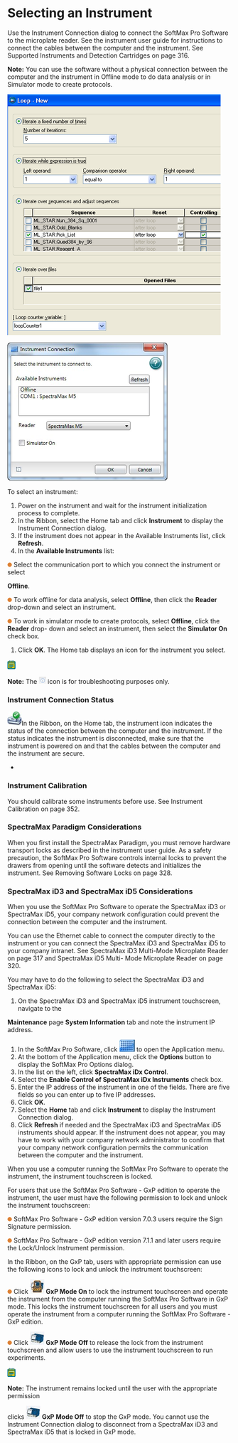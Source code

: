 # Selecting an Instrument

Use the Instrument Connection dialog to connect the SoftMax Pro Software to the microplate reader. See the instrument user guide for instructions to connect the cables between the computer and the instrument. See Supported Instruments and Detection Cartridges on page 316.

**Note:** You can use the software without a physical connection between the computer and the instrument in Offline mode to do data analysis or in Simulator mode to create protocols.

![](<../../../.gitbook/assets/0 (1) (1) (1) (1).png>)

![](<../../../.gitbook/assets/1 (2) (1).jpeg>)

To select an instrument:

1. Power on the instrument and wait for the instrument initialization process to complete.
2. In the Ribbon, select the Home tab and click **Instrument** to display the Instrument Connection dialog.
3. If the instrument does not appear in the Available Instruments list, click **Refresh**.
4. In the **Available Instruments** list:

![](<../../../.gitbook/assets/2 (22).png>) Select the communication port to which you connect the instrument or select

**Offline**.

![](<../../../.gitbook/assets/3 (2) (1) (1).png>) To work offline for data analysis, select **Offline**, then click the **Reader** drop-down and select an instrument.

![](<../../../.gitbook/assets/4 (2) (1) (1).png>) To work in simulator mode to create protocols, select **Offline**, click the **Reader** drop- down and select an instrument, then select the **Simulator On** check box.

1. Click **OK**. The Home tab displays an icon for the instrument you select.

![](<../../../.gitbook/assets/5 (1) (1) (1) (1).png>)

**Note:** The ![](<../../../.gitbook/assets/6 (2) (1) (1).png>) icon is for troubleshooting purposes only.

### Instrument Connection Status

![](<../../../.gitbook/assets/7 (1) (1) (1).jpeg>)In the Ribbon, on the Home tab, the instrument icon indicates the status of the connection between the computer and the instrument. If the status indicates the instrument is disconnected, make sure that the instrument is powered on and that the cables between the computer and the instrument are secure.

*

### Instrument Calibration

You should calibrate some instruments before use. See Instrument Calibration on page 352.

### SpectraMax Paradigm Considerations

When you first install the SpectraMax Paradigm, you must remove hardware transport locks as described in the instrument user guide. As a safety precaution, the SoftMax Pro Software controls internal locks to prevent the drawers from opening until the software detects and initializes the instrument. See Removing Software Locks on page 328.

### SpectraMax iD3 and SpectraMax iD5 Considerations

When you use the SoftMax Pro Software to operate the SpectraMax iD3 or SpectraMax iD5, your company network configuration could prevent the connection between the computer and the instrument.

You can use the Ethernet cable to connect the computer directly to the instrument or you can connect the SpectraMax iD3 and SpectraMax iD5 to your company intranet. See SpectraMax iD3 Multi-Mode Microplate Reader on page 317 and SpectraMax iD5 Multi- Mode Microplate Reader on page 320.

You may have to do the following to select the SpectraMax iD3 and SpectraMax iD5:

1. On the SpectraMax iD3 and SpectraMax iD5 instrument touchscreen, navigate to the

**Maintenance** page **System Information** tab and note the instrument IP address.

1. In the SoftMax Pro Software, click ![](<../../../.gitbook/assets/10 (1) (1) (1).jpeg>) to open the Application menu.
2. At the bottom of the Application menu, click the **Options** button to display the SoftMax Pro Options dialog.
3. In the list on the left, click **SpectraMax iDx Control**.
4. Select the **Enable Control of SpectraMax iDx Instruments** check box.
5. Enter the IP address of the instrument in one of the fields. There are five fields so you can enter up to five IP addresses.
6. Click **OK**.
7. Select the **Home** tab and click **Instrument** to display the Instrument Connection dialog.
8. Click **Refresh** if needed and the SpectraMax iD3 and SpectraMax iD5 instruments should appear. If the instrument does not appear, you may have to work with your company network administrator to confirm that your company network configuration permits the communication between the computer and the instrument.

When you use a computer running the SoftMax Pro Software to operate the instrument, the instrument touchscreen is locked.

For users that use the SoftMax Pro Software - GxP edition to operate the instrument, the user must have the following permission to lock and unlock the instrument touchscreen:

![](<../../../.gitbook/assets/11 (15).png>) SoftMax Pro Software - GxP edition version 7.0.3 users require the Sign Signature permission.

![](<../../../.gitbook/assets/12 (1) (1) (1) (1).png>) SoftMax Pro Software - GxP edition version 7.1.1 and later users require the Lock/Unlock Instrument permission.

In the Ribbon, on the GxP tab, users with appropriate permission can use the following icons to lock and unlock the instrument touchscreen:

![](<../../../.gitbook/assets/13 (1) (1) (1) (1).png>) Click ![](<../../../.gitbook/assets/14 (1).jpeg>) **GxP Mode On** to lock the instrument touchscreen and operate the instrument from the computer running the SoftMax Pro Software in GxP mode. This locks the instrument touchscreen for all users and you must operate the instrument from a computer running the SoftMax Pro Software - GxP edition.

![](<../../../.gitbook/assets/15 (12).png>) Click ![](<../../../.gitbook/assets/16 (1) (1).jpeg>) **GxP Mode Off** to release the lock from the instrument touchscreen and allow users to use the instrument touchscreen to run experiments.

![](<../../../.gitbook/assets/17 (1) (1) (1) (1).png>)

**Note:** The instrument remains locked until the user with the appropriate permission

clicks ![](<../../../.gitbook/assets/18 (1) (1).jpeg>) **GxP Mode Off** to stop the GxP mode. You cannot use the Instrument Connection dialog to disconnect from a SpectraMax iD3 and SpectraMax iD5 that is locked in GxP mode.
